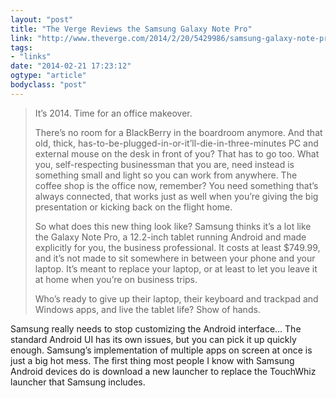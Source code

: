 ```yaml
---
layout: "post"
title: "The Verge Reviews the Samsung Galaxy Note Pro"
link: "http://www.theverge.com/2014/2/20/5429986/samsung-galaxy-note-pro-review"
tags: 
- "links"
date: "2014-02-21 17:23:12"
ogtype: "article"
bodyclass: "post"
---
```


> It’s 2014. Time for an office makeover.
> 
> There’s no room for a BlackBerry in the boardroom anymore. And that old, thick, has-to-be-plugged-in-or-it’ll-die-in-three-minutes PC and external mouse on the desk in front of you? That has to go too. What you, self-respecting businessman that you are, need instead is something small and light so you can work from anywhere. The coffee shop is the office now, remember? You need something that’s always connected, that works just as well when you’re giving the big presentation or kicking back on the flight home.
> 
> So what does this new thing look like? Samsung thinks it’s a lot like the Galaxy Note Pro, a 12.2-inch tablet running Android and made explicitly for you, the business professional. It costs at least $749.99, and it’s not made to sit somewhere in between your phone and your laptop. It’s meant to replace your laptop, or at least to let you leave it at home when you’re on business trips.
> 
> Who’s ready to give up their laptop, their keyboard and trackpad and Windows apps, and live the tablet life? Show of hands.

Samsung really needs to stop customizing the Android interface… The standard Android UI has its own issues, but you can pick it up quickly enough. Samsung’s implementation of multiple apps on screen at once is just a big hot mess. The first thing most people I know with Samsung Android devices do is download a new launcher to replace the TouchWhiz launcher that Samsung includes.